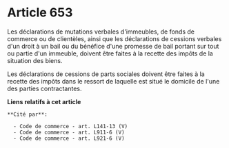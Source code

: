 # Article 653

Les déclarations de mutations verbales d'immeubles, de fonds de commerce ou de clientèles, ainsi que les déclarations de
cessions verbales d'un droit à un bail ou du bénéfice d'une promesse de bail portant sur tout ou partie d'un immeuble,
doivent être faites à la recette des impôts de la situation des biens.

Les déclarations de cessions de parts sociales doivent être faites à la recette des impôts dans le ressort de laquelle est
situé le domicile de l'une des parties contractantes.

**Liens relatifs à cet article**

	**Cité par**:

	  - Code de commerce - art. L141-13 (V)
	  - Code de commerce - art. L911-6 (V)
	  - Code de commerce - art. L921-6 (V)
